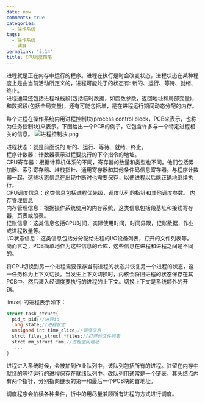 ```yaml
---
date: now
comments: true
categories:
  - 操作系统
tags:
  - 操作系统
  - 调度
permalink: '3.14'
title: CPU调度策略
---
```

进程就是正在内存中运行的程序。进程在执行是时会改变状态，进程状态在某种程度上是由当前活动所定义的，进程可能处于的状态有: 新的、运行、等待、就绪、终止。  
进程通常还包括进程堆栈段(包括临时数据，如函数参数，返回地址和局部变量)，和数据段(包括全局变量)，还有可能包括堆，是在进程运行期间动态分配的内存。

每个进程在操作系统内用进程控制块(process control block，PCB来表示，也称为任务控制块)来表示。下图给出一个PCB的例子，它包含许多与一个特定进程相关的信息。
![进程控制块.png](https://i.loli.net/2020/03/12/L2QksTh68ieOnPX.png)

进程状态：就是前面说的 新的、运行、等待、就绪、终止。  
程序计数器：计数器表示进程要执行的下个指令的地址。  
CPU寄存器：根据计算机体系的不同，寄存器的数量和类型也不同。他们包括累加器、索引寄存器、堆栈指针、通用寄存器和其他条件码信息寄存器。与程序计数器一起，这些状态信息在出现中断时也需要保存，以便进程以后能正确地继续执行。  
CPU调度信息：这类信息包括进程优先级，调度队列的指针和其他调度参数。
内存管理信息  
内存管理信息：根据操作系统使用的内存系统，这类信息包括段基址和接线寄存器，页表或段表。  
记账信息：这类信息包括CPU时间，实际使用时间，时间界限，记账数据，作业或进程数量等。  
I/O状态信息：这类信息包括分分配给进程的I/O设备列表，打开的文件列表等。  
简而言之，PCB简单地作为这些信息的仓库，这些信息在进程和进程之间是不同的。  

将CPU切换到另一个进程需要保存当前进程的状态并恢复另一个进程的状态，这一任务称为上下文切换。当发生上下文切换时，内核会将旧进程的状态保存在其PCB中。然后装入经调度要执行的进程的上下文。切换上下文是系统额外的开销。  

linux中的进程表示如下：  

```c
struct task_struct{
  pid_t pid;//进程id
  long state;//进程状态
  unsigned int time_slice;//调度信息
  strct files_struct *files;//打开的文件列表
  strct mm_struct *mm;//进程空间地址
  ....
}
```

进程进入系统时候，会被加到作业队列中，该队列包括所有的进程。驻留在内存中就绪的等待运行的进程保存在就绪队列中。改队列用通常是一个链表，其头结点内有两个指针，分别指向链表的第一和最后一个PCB块的首地址。  

调度程序会拍横各种条件，折中的用尽量兼顾所有进程的方式进行调度。



